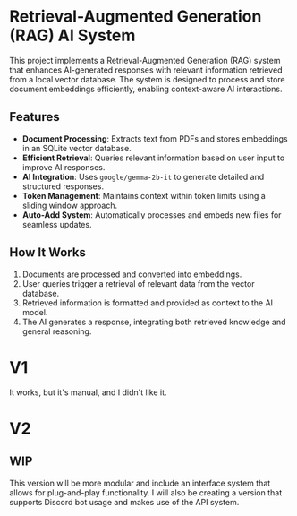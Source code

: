 # Retrieval-Augmented Generation (RAG) AI System

This project implements a Retrieval-Augmented Generation (RAG) system that enhances AI-generated responses with relevant information retrieved from a local vector database. The system is designed to process and store document embeddings efficiently, enabling context-aware AI interactions.

## Features

- **Document Processing**: Extracts text from PDFs and stores embeddings in an SQLite vector database.  
- **Efficient Retrieval**: Queries relevant information based on user input to improve AI responses.  
- **AI Integration**: Uses `google/gemma-2b-it` to generate detailed and structured responses.  
- **Token Management**: Maintains context within token limits using a sliding window approach.  
- **Auto-Add System**: Automatically processes and embeds new files for seamless updates.  

## How It Works

1. Documents are processed and converted into embeddings.  
2. User queries trigger a retrieval of relevant data from the vector database.  
3. Retrieved information is formatted and provided as context to the AI model.  
4. The AI generates a response, integrating both retrieved knowledge and general reasoning.  

# V1
It works, but it's manual, and I didn't like it.

# V2
## WIP
This version will be more modular and include an interface system that allows for plug-and-play functionality. I will also be creating a version that supports Discord bot usage and makes use of the API system.
